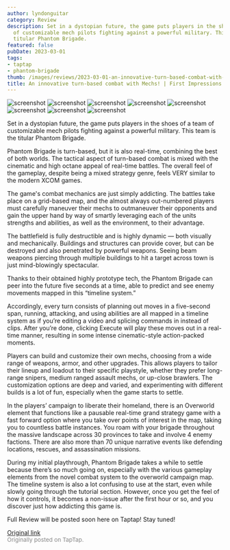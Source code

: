 ```yaml
---
author: lyndonguitar
category: Review
description: Set in a dystopian future, the game puts players in the shoes of a team
  of customizable mech pilots fighting against a powerful military. This team is the
  titular Phantom Brigade.
featured: false
pubDate: 2023-03-01
tags:
- taptap
- phantom-brigade
thumb: /images/reviews/2023-03-01-an-innovative-turn-based-combat-with-mechs--first-impressions---phantom-brigade-0.avif
title: An innovative turn-based combat with Mechs! | First Impressions - Phantom Brigade
---
```


<div class="gallery">
  <img src="/images/reviews/2023-03-01-an-innovative-turn-based-combat-with-mechs--first-impressions---phantom-brigade-0.avif" alt="screenshot" />
  <img src="/images/reviews/2023-03-01-an-innovative-turn-based-combat-with-mechs--first-impressions---phantom-brigade-1.avif" alt="screenshot" />
  <img src="/images/reviews/2023-03-01-an-innovative-turn-based-combat-with-mechs--first-impressions---phantom-brigade-2.avif" alt="screenshot" />
  <img src="/images/reviews/2023-03-01-an-innovative-turn-based-combat-with-mechs--first-impressions---phantom-brigade-3.avif" alt="screenshot" />
  <img src="/images/reviews/2023-03-01-an-innovative-turn-based-combat-with-mechs--first-impressions---phantom-brigade-4.avif" alt="screenshot" />
  <img src="/images/reviews/2023-03-01-an-innovative-turn-based-combat-with-mechs--first-impressions---phantom-brigade-5.avif" alt="screenshot" />
  <img src="/images/reviews/2023-03-01-an-innovative-turn-based-combat-with-mechs--first-impressions---phantom-brigade-6.avif" alt="screenshot" />
  <img src="/images/reviews/2023-03-01-an-innovative-turn-based-combat-with-mechs--first-impressions---phantom-brigade-7.avif" alt="screenshot" />
</div>

Set in a dystopian future, the game puts players in the shoes of a team of customizable mech pilots fighting against a powerful military. This team is the titular Phantom Brigade.

Phantom Brigade is turn-based, but it is also real-time, combining the best of both worlds. The tactical aspect of turn-based combat is mixed with the cinematic and high octane appeal of real-time battles. The overall feel of the gameplay, despite being a mixed strategy genre, feels VERY similar to the modern XCOM games.

The game's combat mechanics are just simply addicting. The battles take place on a grid-based map, and the almost always out-numbered players must carefully maneuver their mechs to outmaneuver their opponents and gain the upper hand by way of smartly leveraging each of the units strengths and abilities, as well as the environment, to their advantage.

The battlefield is fully destructible and is highly dynamic — both visually and mechanically. Buildings and structures can provide cover, but can be destroyed and also penetrated by powerful weapons. Seeing beam weapons piercing through multiple buildings to hit a target across town is just mind-blowingly spectacular.

Thanks to their obtained highly prototype tech, the Phantom Brigade can peer into the future five seconds at a time, able to predict and see enemy movements mapped in this “timeline system.”

Accordingly, every turn consists of planning out moves in a five-second span, running, attacking, and using abilities are all mapped in a timeline system as if you’re editing a video and splicing commands in instead of clips. After you’re done, clicking Execute will play these moves out in a real-time manner, resulting in some intense cinematic-style action-packed moments.

Players can build and customize their own mechs, choosing from a wide range of weapons, armor, and other upgrades. This allows players to tailor their lineup and loadout to their specific playstyle, whether they prefer long-range snipers, medium ranged assault mechs, or up-close brawlers. The customization options are deep and varied, and experimenting with different builds is a lot of fun, especially when the game starts to settle.

In the players’ campaign to liberate their homeland, there is an Overworld element that functions like a pausable real-time grand strategy game with a fast forward option where you take over points of interest in the map, taking you to countless battle instances. You roam with your brigade throughout the massive landscape across 30 provinces to take and involve 4 enemy factions. There are also more than 70 unique narrative events like defending locations, rescues, and assassination missions.

During my initial playthrough, Phantom Brigade takes a while to settle because there’s so much going on, especially with the various gameplay elements from the novel combat system to the overworld campaign map. The timeline system is also a lot confusing to use at the start, even while slowly going through the tutorial section. However, once you get the feel of how it controls, it becomes a non-issue after the first hour or so, and you discover just how addicting this game is.

Full Review will be posted soon here on Taptap! Stay tuned!

[Original link](https://www.taptap.io/post/4675283)<br><span style="font-size: 0.95em; color: #888;">Originally posted on TapTap.</span>